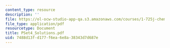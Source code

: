 ```yaml
---
content_type: resource
description: ''
file: https://ol-ocw-studio-app-qa.s3.amazonaws.com/courses/1-725j-chemicals-in-the-environment-fate-and-transport-fall-2004/7488d13fd177f6ea6e8a38343d7d687e_PSet4_Solutions.pdf
file_type: application/pdf
resourcetype: Document
title: PSet4_Solutions.pdf
uid: 7488d13f-d177-f6ea-6e8a-38343d7d687e
---
```

